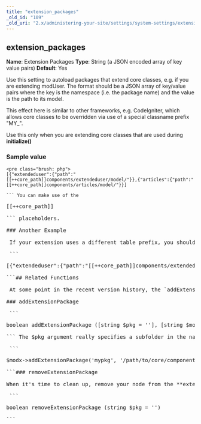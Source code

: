 ```yaml
---
title: "extension_packages"
_old_id: "109"
_old_uri: "2.x/administering-your-site/settings/system-settings/extension_packages"
---
```


## extension\_packages

 **Name**: Extension Packages 
**Type**: String (a JSON encoded array of key value pairs) 
**Default**: Yes

 Use this setting to autoload packages that extend core classes, e.g. if you are extending modUser. The format should be a JSON array of key/value pairs where the key is the namespace (i.e. the package name) and the value is the path to its model.

 This effect here is similar to other frameworks, e.g. CodeIgniter, which allows core classes to be overridden via use of a special classname prefix "MY\_".

 Use this only when you are extending core classes that are used during **initialize()** 

### Sample value

 ```
<pre class="brush: php">
[{"extendeduser":{"path":"[[++core_path]]components/extendeduser/model/"}},{"articles":{"path":"[[++core_path]]components/articles/model/"}}]

``` You can make use of the

 ```
<pre class="brush: php">
[[++core_path]]

``` placeholders.

### Another Example

 If your extension uses a different table prefix, you should list this in your JSON by using the **tablePrefix** key, e.g.

 ```
<pre class="brush: php">
[{"extendeduser":{"path":"[[++core_path]]components/extendeduser/model/","tablePrefix":"ext_"}},{"articles":{"path":"[[++core_path]]components/articles/model/"}}]

```## Related Functions

 At some point in the recent version history, the `addExtensionPackage` and `removeExtensionPackage` convenience functions were added to facilitate adding and removing data to the **extension\_packages** setting.

### addExtensionPackage

 ```
<pre class="brush: php">
boolean addExtensionPackage ([string $pkg = ''], [string $modelpath = ''], [array $options = array()])

``` The $pkg argument really specifies a subfolder in the named model directory. In most packages, this name is the same as the package's namespace, but other packages may specify multiple sub-folders in their model. Note that the $options array can specify a "tablePrefix" key, e.g.

 ```
<pre class="brush: php">
$modx->addExtensionPackage('mypkg', '/path/to/core/components/mypkg/model/', array('tablePrefix'=>'mypre_'));

```### removeExtensionPackage

When it's time to clean up, remove your node from the **extension\_packages** array using this convenience function:

 ```
<pre class="brush: php">
boolean removeExtensionPackage (string $pkg = '')

```